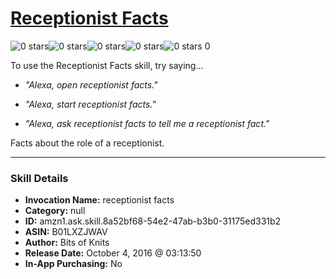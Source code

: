 # [Receptionist Facts](http://alexa.amazon.com/#skills/amzn1.ask.skill.8a52bf68-54e2-47ab-b3b0-31175ed331b2)
![0 stars](../../images/ic_star_border_black_18dp_1x.png)![0 stars](../../images/ic_star_border_black_18dp_1x.png)![0 stars](../../images/ic_star_border_black_18dp_1x.png)![0 stars](../../images/ic_star_border_black_18dp_1x.png)![0 stars](../../images/ic_star_border_black_18dp_1x.png) 0

To use the Receptionist Facts skill, try saying...

* *"Alexa, open receptionist facts."*

* *"Alexa, start receptionist facts."*

* *"Alexa, ask receptionist facts to tell me a receptionist fact."*

Facts about the role of a receptionist.

***

### Skill Details

* **Invocation Name:** receptionist facts
* **Category:** null
* **ID:** amzn1.ask.skill.8a52bf68-54e2-47ab-b3b0-31175ed331b2
* **ASIN:** B01LXZJWAV
* **Author:** Bits of Knits
* **Release Date:** October 4, 2016 @ 03:13:50
* **In-App Purchasing:** No
